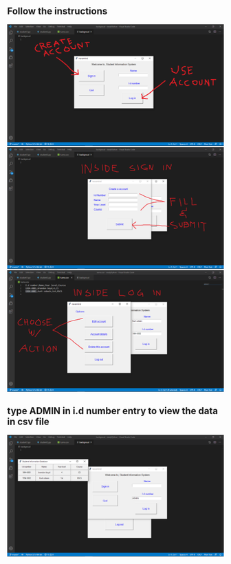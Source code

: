 ## Follow the instructions
![](Images/prtSc.png)
![](Images/prtSc2.png)
![](Images/prtSc3.png)
## type ADMIN in i.d number entry to view the data in csv file
![](Images/prtSc4.png)
